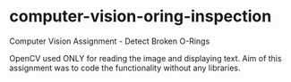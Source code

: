# computer-vision-oring-inspection
Computer Vision Assignment - Detect Broken O-Rings

OpenCV used ONLY for reading the image and displaying text. Aim of this assignment was to code the functionality without any libraries.
